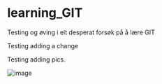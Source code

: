 # learning_GIT
Testing og øving i eit desperat forsøk på å lære GIT

Testing adding a change

Testing adding pics.

![image](https://user-images.githubusercontent.com/93478041/140485593-b3c6affb-8da3-438f-958e-f704998e3855.png)
